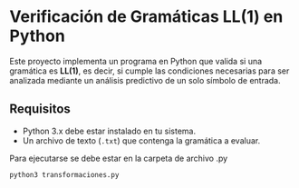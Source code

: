 # Verificación de Gramáticas LL(1) en Python

Este proyecto implementa un programa en Python que valida si una gramática es **LL(1)**, es decir, si cumple las condiciones necesarias para ser analizada mediante un análisis predictivo de un solo símbolo de entrada. 

## Requisitos

- Python 3.x debe estar instalado en tu sistema.
- Un archivo de texto (`.txt`) que contenga la gramática a evaluar.

Para ejecutarse se debe estar en la carpeta de archivo .py

```bash
python3 transformaciones.py
